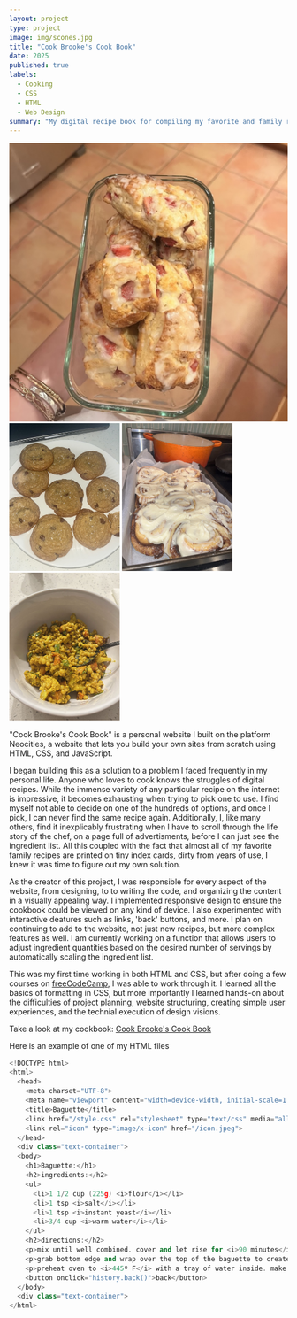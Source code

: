 ```yaml
---
layout: project
type: project
image: img/scones.jpg
title: "Cook Brooke's Cook Book"
date: 2025
published: true
labels:
  - Cooking
  - CSS
  - HTML
  - Web Design
summary: "My digital recipe book for compiling my favorite and family recipies."
---
```


<img class="img-fluid" src="../img/scones.jpg">

<div class="text-center p-4">
  <img width="200px" src="../img/cookies.jpg" class="img-thumbnail" >
  <img width="200px" src="../img/cinnamon.jpg" class="img-thumbnail" >
  <img width="200px" src="../img/couscous.jpg" class="img-thumbnail" >
</div>

"Cook Brooke's Cook Book" is a personal website I built on the platform Neocities, a website that lets you build your own sites from scratch using HTML, CSS, and JavaScript. 

I began building this as a solution to a problem I faced frequently in my personal life. Anyone who loves to cook knows the struggles of digital recipes. While the immense variety of any particular recipe on the internet is impressive, it becomes exhausting when trying to pick one to use. I find myself not able to decide on one of the hundreds of options, and once I pick, I can never find the same recipe again. Additionally, I, like many others, find it inexplicably frustrating when I have to scroll through the life story of the chef, on a page full of advertisments, before I can just see the ingredient list. All this coupled with the fact that almost all of my favorite family recipes are printed on tiny index cards, dirty from years of use, I knew it was time to figure out my own solution.

As the creator of this project, I was responsible for every aspect of the website, from designing, to to writing the code, and organizing the content in a visually appealing way. I implemented responsive design to ensure the cookbook could be viewed on any kind of device. I also experimented with interactive deatures such as links, 'back' buttons, and more. I plan on continuing to add to the website, not just new recipes, but more complex features as well. I am currently working on a function that allows users to adjust ingredient quantities based on the desired number of servings by automatically scaling the ingredient list.

This was my first time working in both HTML and CSS, but after doing a few courses on [freeCodeCamp]([https://manoa.hawaii.edu/news/article.php?aId=2857](https://www.freecodecamp.org/learn/2022/responsive-web-design/)), I was able to work through it. I learned all the basics of formatting in CSS, but more importantly I learned hands-on about the difficulties of project planning, website structuring, creating simple user experiences, and the technial execution of design visions.

Take a look at my cookbook: [Cook Brooke's Cook Book](https://brooke-hana.neocities.org/)

Here is an example of one of my HTML files
```cpp
<!DOCTYPE html>
<html>
  <head>
    <meta charset="UTF-8">
    <meta name="viewport" content="width=device-width, initial-scale=1.0">
    <title>Baguette</title>
    <link href="/style.css" rel="stylesheet" type="text/css" media="all">
    <link rel="icon" type="image/x-icon" href="/icon.jpeg">
  </head>
  <div class="text-container">
  <body>
    <h1>Baguette:</h1>
    <h2>ingredients:</h2>
    <ul>
      <li>1 1/2 cup (225g) <i>flour</i></li>
      <li>1 tsp <i>salt</i></li>
      <li>1 tsp <i>instant yeast</i></li>
      <li>3/4 cup <i>warm water</i></li>
    </ul>
    <h2>directions:</h2>
    <p>mix until well combined. cover and let rise for <i>90 minutes</i>. fold all the corners in, then separate into two and form into baguettes by holding both ends and shaking.</p>
    <p>grab bottom edge and wrap over the top of the baguette to create smooth surface. dust with flour. cover with towel and let rise for <i>30 minutes</i>.</p>
    <p>preheat oven to <i>445º F</i> with a tray of water inside. make three slashes, then bake for <i>30 minutes</i>.</p>
    <button onclick="history.back()">back</button>
  </body>
  <div class="text-container">
</html>
```


